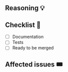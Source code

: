 <!--
Thanks for your interest in the project. Bugs filed and PRs submitted are appreciated!

Please make sure that you are familiar with and follow the Code of Conduct for
this project (found in the CODE_OF_CONDUCT.md file).

Also, please make sure you're familiar with and follow the instructions in the
contributing guidelines (found in the CONTRIBUTING.md file).

If you're new to contributing to open source projects, you might find this free
video course helpful: https://kcd.im/pull-request

Please fill out the information below to expedite the review and (hopefully)
merge of your pull request!
-->

## Reasoning 💡

<!--
What changes are being made? What feature/bug is being fixed here?

IMPORTANT: Which, if any, adapter is being affected? Or are you wanting to add
a new one?
 -->

## Checklist 🧢

<!-- Feel free cross items ( like this `~[] item~` ) if they're irrelevant to your changes.

To check an item, place an `x` in the box like so: `- [x] Documentation`. -->

- [ ] Documentation
- [ ] Tests
- [ ] Ready to be merged

<!-- In your opinion, is this ready to be merged as soon as it's reviewed? -->

## Affected issues 🎟

<!--
Please [scout and link issues](https://github.com/nextauthjs/next-auth/issues) that might be solved by this PR.

If you write `"Fixes"` or `"Closes"` before the issue link like so:

```
Fixes #359
```

the connected issue will be automatically closed once the PR is merged and hence help with maintenance of the library 😊

-->
